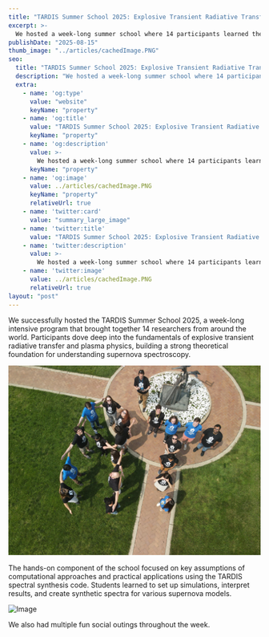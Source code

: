```yaml
---
title: "TARDIS Summer School 2025: Explosive Transient Radiative Transfer"
excerpt: >-
  We hosted a week-long summer school where 14 participants learned the fundamentals of explosive transient radiative transfer and plasma physics, and gained fundamental knowledge about radiative transfer and hands-on experience using TARDIS to create spectra of sample supernovae.
publishDate: "2025-08-15"
thumb_image: "../articles/cachedImage.PNG"
seo:
  title: "TARDIS Summer School 2025: Explosive Transient Radiative Transfer"
  description: "We hosted a week-long summer school where 14 participants learned the fundamentals of explosive transient radiative transfer and plasma physics, and gained fundamental knowledge about radiative transfer and hands-on experience using TARDIS to create spectra of sample supernovae."
  extra:
    - name: 'og:type'
      value: "website"
      keyName: "property"
    - name: 'og:title'
      value: "TARDIS Summer School 2025: Explosive Transient Radiative Transfer"
      keyName: "property"
    - name: 'og:description'
      value: >-
        We hosted a week-long summer school where 14 participants learned the fundamentals of explosive transient radiative transfer and plasma physics, and gained fundamental knowledge about radiative transfer and hands-on experience using TARDIS to create spectra of sample supernovae.
      keyName: "property"
    - name: 'og:image'
      value: ../articles/cachedImage.PNG
      keyName: "property"
      relativeUrl: true
    - name: 'twitter:card'
      value: "summary_large_image"
    - name: 'twitter:title'
      value: "TARDIS Summer School 2025: Explosive Transient Radiative Transfer"
    - name: 'twitter:description'
      value: >-
        We hosted a week-long summer school where 14 participants learned the fundamentals of explosive transient radiative transfer and plasma physics, and gained fundamental knowledge about radiative transfer and hands-on experience using TARDIS to create spectra of sample supernovae.
    - name: 'twitter:image'
      value: ../articles/cachedImage.PNG
      relativeUrl: true
layout: "post"
---
```


We successfully hosted the TARDIS Summer School 2025, a week-long intensive program that brought together 14 researchers from around the world. Participants dove deep into the fundamentals of explosive transient radiative transfer and plasma physics, building a strong theoretical foundation for understanding supernova spectroscopy.

<img src='\../articles/DJI_0742.jpg' alt='Image'>

The hands-on component of the school focused on key assumptions of computational approaches and practical applications using the TARDIS spectral synthesis code. Students learned to set up simulations, interpret results, and create synthetic spectra for various supernova models.

<img src='\../articles/IMG_1574.jpg' alt='Image'>

We also had multiple fun social outings throughout the week.


